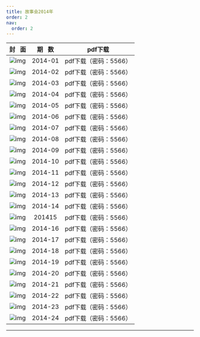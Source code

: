 ```yaml
---
title: 故事会2014年
order: 2
nav:
  order: 2
---
```

|                          封   面                          | 期   数 | pdf下载               |
| :---------------------------------------------------------: | :-------: | --------------------- |
| ![img](../../../public/images/gushihui/gsh2014/gsh201401.jpg) |  2014-01  | pdf下载（密码：5566） |
| ![img](../../../public/images/gushihui/gsh2014/gsh201402.jpg) |  2014-02  | pdf下载（密码：5566） |
| ![img](../../../public/images/gushihui/gsh2014/gsh201403.jpg) |  2014-03  | pdf下载（密码：5566） |
| ![img](../../../public/images/gushihui/gsh2014/gsh201404.jpg) |  2014-04  | pdf下载（密码：5566） |
| ![img](../../../public/images/gushihui/gsh2014/gsh201405.jpg) |  2014-05  | pdf下载（密码：5566） |
| ![img](../../../public/images/gushihui/gsh2014/gsh201406.jpg) |  2014-06  | pdf下载（密码：5566） |
| ![img](../../../public/images/gushihui/gsh2014/gsh201407.jpg) |  2014-07  | pdf下载（密码：5566） |
| ![img](../../../public/images/gushihui/gsh2014/gsh201408.jpg) |  2014-08  | pdf下载（密码：5566） |
| ![img](../../../public/images/gushihui/gsh2014/gsh201409.jpg) |  2014-09  | pdf下载（密码：5566） |
| ![img](../../../public/images/gushihui/gsh2014/gsh201410.jpg) |  2014-10  | pdf下载（密码：5566） |
| ![img](../../../public/images/gushihui/gsh2014/gsh201411.jpg) |  2014-11  | pdf下载（密码：5566） |
| ![img](../../../public/images/gushihui/gsh2014/gsh201412.jpg) |  2014-12  | pdf下载（密码：5566） |
| ![img](../../../public/images/gushihui/gsh2014/gsh201413.jpg) |  2014-13  | pdf下载（密码：5566） |
| ![img](../../../public/images/gushihui/gsh2014/gsh201414.jpg) |  2014-14  | pdf下载（密码：5566） |
| ![img](../../../public/images/gushihui/gsh2014/gsh201415.jpg) |  201415  | pdf下载（密码：5566） |
| ![img](../../../public/images/gushihui/gsh2014/gsh201416.jpg) |  2014-16  | pdf下载（密码：5566） |
| ![img](../../../public/images/gushihui/gsh2014/gsh201417.jpg) |  2014-17  | pdf下载（密码：5566） |
| ![img](../../../public/images/gushihui/gsh2014/gsh201418.jpg) |  2014-18  | pdf下载（密码：5566） |
| ![img](../../../public/images/gushihui/gsh2014/gsh201419.jpg) |  2014-19  | pdf下载（密码：5566） |
| ![img](../../../public/images/gushihui/gsh2014/gsh201420.jpg) |  2014-20  | pdf下载（密码：5566） |
| ![img](../../../public/images/gushihui/gsh2014/gsh201421.jpg) |  2014-21  | pdf下载（密码：5566） |
| ![img](../../../public/images/gushihui/gsh2014/gsh201422.jpg) |  2014-22  | pdf下载（密码：5566） |
| ![img](../../../public/images/gushihui/gsh2014/gsh201423.jpg) |  2014-23  | pdf下载（密码：5566） |
| ![img](../../../public/images/gushihui/gsh2014/gsh201424.jpg) |  2014-24  | pdf下载（密码：5566） |

---
